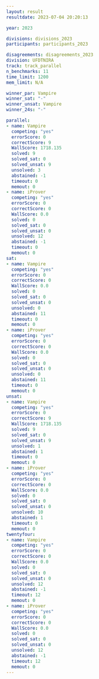 ```yaml
---
layout: result
resultdate: 2023-07-04 20:20:13

year: 2023

divisions: divisions_2023
participants: participants_2023

disagreements: disagreements_2023
division: UFDTNIRA
track: track_parallel
n_benchmarks: 11
time_limit: 1200
mem_limit: N/A

winner_par: Vampire
winner_sat: "-"
winner_unsat: Vampire
winner_24s: "-"

parallel:
- name: Vampire
  competing: "yes"
  errorScore: 0
  correctScore: 9
  WallScore: 1718.135
  solved: 9
  solved_sat: 0
  solved_unsat: 9
  unsolved: 3
  abstained: -1
  timeout: 0
  memout: 0
- name: iProver
  competing: "yes"
  errorScore: 0
  correctScore: 0
  WallScore: 0.0
  solved: 0
  solved_sat: 0
  solved_unsat: 0
  unsolved: 12
  abstained: -1
  timeout: 0
  memout: 0
sat:
- name: Vampire
  competing: "yes"
  errorScore: 0
  correctScore: 0
  WallScore: 0.0
  solved: 0
  solved_sat: 0
  solved_unsat: 0
  unsolved: 0
  abstained: 11
  timeout: 0
  memout: 0
- name: iProver
  competing: "yes"
  errorScore: 0
  correctScore: 0
  WallScore: 0.0
  solved: 0
  solved_sat: 0
  solved_unsat: 0
  unsolved: 0
  abstained: 11
  timeout: 0
  memout: 0
unsat:
- name: Vampire
  competing: "yes"
  errorScore: 0
  correctScore: 9
  WallScore: 1718.135
  solved: 9
  solved_sat: 0
  solved_unsat: 9
  unsolved: 1
  abstained: 1
  timeout: 0
  memout: 0
- name: iProver
  competing: "yes"
  errorScore: 0
  correctScore: 0
  WallScore: 0.0
  solved: 0
  solved_sat: 0
  solved_unsat: 0
  unsolved: 10
  abstained: 1
  timeout: 0
  memout: 0
twentyfour:
- name: Vampire
  competing: "yes"
  errorScore: 0
  correctScore: 0
  WallScore: 0.0
  solved: 0
  solved_sat: 0
  solved_unsat: 0
  unsolved: 12
  abstained: -1
  timeout: 12
  memout: 0
- name: iProver
  competing: "yes"
  errorScore: 0
  correctScore: 0
  WallScore: 0.0
  solved: 0
  solved_sat: 0
  solved_unsat: 0
  unsolved: 12
  abstained: -1
  timeout: 12
  memout: 0
---
```

